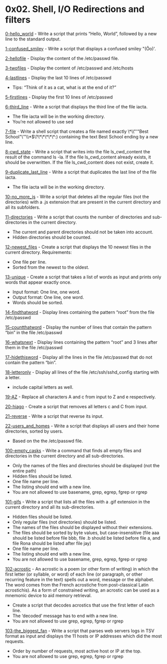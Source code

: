 # 0x02. Shell, I/O Redirections and filters
[0-hello_world](https://github.com/JoGMG/alx-system_engineering-devops/blob/main/0x02-shell_redirections/0-hello_world) - Write a script that prints “Hello, World”, followed by a new line to the standard output.

[1-confused_smiley](https://github.com/JoGMG/alx-system_engineering-devops/blob/main/0x02-shell_redirections/1-confused_smiley) - Write a script that displays a confused smiley "(Ôo)'.

[2-hellofile](https://github.com/JoGMG/alx-system_engineering-devops/blob/main/0x02-shell_redirections/2-hellofile) - Display the content of the /etc/passwd file.

[3-twofiles](https://github.com/JoGMG/alx-system_engineering-devops/blob/main/0x02-shell_redirections/3-twofiles) - Display the content of /etc/passwd and /etc/hosts

[4-lastlines](https://github.com/JoGMG/alx-system_engineering-devops/blob/main/0x02-shell_redirections/4-lastlines) - Display the last 10 lines of /etc/passwd
- Tips: “Think of it as a cat, what is at the end of it?”

[5-firstlines](https://github.com/JoGMG/alx-system_engineering-devops/blob/main/0x02-shell_redirections/5-firstlines) - Display the first 10 lines of /etc/passwd

[6-third_line](https://github.com/JoGMG/alx-system_engineering-devops/blob/main/0x02-shell_redirections/6-third_line) - Write a script that displays the third line of the file iacta.
- The file iacta will be in the working directory.
- You’re not allowed to use sed

[7-file](https://github.com/JoGMG/alx-system_engineering-devops/blob/main/0x02-shell_redirections/7-file) - Write a shell script that creates a file named exactly \\\*\\\\"'\"Best School\"\\'"\\\\\*\$\\\?\\\*\\\*\\\*\\\*\\\*\:\) containing the text Best School ending by a new line.

[8-cwd_state](https://github.com/JoGMG/alx-system_engineering-devops/blob/main/0x02-shell_redirections/8-cwd_state) - Write a script that writes into the file ls_cwd_content the result of the command ls -la. If the file ls_cwd_content already exists, it should be overwritten. If the file ls_cwd_content does not exist, create it.

[9-duplicate_last_line](https://github.com/JoGMG/alx-system_engineering-devops/blob/main/0x02-shell_redirections/9-duplicate_last_line) - Write a script that duplicates the last line of the file iacta.
- The file iacta will be in the working directory.

[10-no_more_js](https://github.com/JoGMG/alx-system_engineering-devops/blob/main/0x02-shell_redirections/10-no_more_js) - Write a script that deletes all the regular files (not the directories) with a .js extension that are present in the current directory and all its subfolders.

[11-directories](https://github.com/JoGMG/alx-system_engineering-devops/blob/main/0x02-shell_redirections/11-directories) - Write a script that counts the number of directories and sub-directories in the current directory.
- The current and parent directories should not be taken into account.
- Hidden directories should be counted.

[12-newest_files](https://github.com/JoGMG/alx-system_engineering-devops/blob/main/0x02-shell_redirections/12-newest_files) - Create a script that displays the 10 newest files in the current directory.
Requirements:
- One file per line.
- Sorted from the newest to the oldest.

[13-unique](https://github.com/JoGMG/alx-system_engineering-devops/blob/main/0x02-shell_redirections/13-unique) - Create a script that takes a list of words as input and prints only words that appear exactly once.
- Input format: One line, one word.
- Output format: One line, one word.
- Words should be sorted.

[14-findthatword](https://github.com/JoGMG/alx-system_engineering-devops/blob/main/0x02-shell_redirections/14-findthatword) - Display lines containing the pattern “root” from the file /etc/passwd

[15-countthatword](https://github.com/JoGMG/alx-system_engineering-devops/blob/main/0x02-shell_redirections/15-countthatword) - Display the number of lines that contain the pattern “bin” in the file /etc/passwd

[16-whatsnext](https://github.com/JoGMG/alx-system_engineering-devops/blob/main/0x02-shell_redirections/16-whatsnext) - Display lines containing the pattern “root” and 3 lines after them in the file /etc/passwd

[17-hidethisword](https://github.com/JoGMG/alx-system_engineering-devops/blob/main/0x02-shell_redirections/17-hidethisword) - Display all the lines in the file /etc/passwd that do not contain the pattern “bin”.

[18-letteronly](https://github.com/JoGMG/alx-system_engineering-devops/blob/main/0x02-shell_redirections/18-letteronly) - Display all lines of the file /etc/ssh/sshd_config starting with a letter.
- include capital letters as well.

[19-AZ](https://github.com/JoGMG/alx-system_engineering-devops/blob/main/0x02-shell_redirections/19-AZ) - Replace all characters A and c from input to Z and e respectively.

[20-hiago](https://github.com/JoGMG/alx-system_engineering-devops/blob/main/0x02-shell_redirections/20-hiago) - Create a script that removes all letters c and C from input.

[21-reverse](https://github.com/JoGMG/alx-system_engineering-devops/blob/main/0x02-shell_redirections/21-reverse) - Write a script that reverse its input.

[22-users_and_homes](https://github.com/JoGMG/alx-system_engineering-devops/blob/main/0x02-shell_redirections/22-users_and_homes) - Write a script that displays all users and their home directories, sorted by users.
- Based on the the /etc/passwd file.

[100-empty_casks](https://github.com/JoGMG/alx-system_engineering-devops/blob/main/0x02-shell_redirections/100-empty_casks) - Write a command that finds all empty files and directories in the current directory and all sub-directories.
- Only the names of the files and directories should be displayed (not the entire path)
- Hidden files should be listed.
- One file name per line.
- The listing should end with a new line.
- You are not allowed to use basename, grep, egrep, fgrep or rgrep

[101-gifs](https://github.com/JoGMG/alx-system_engineering-devops/blob/main/0x02-shell_redirections/101-gifs) - Write a script that lists all the files with a .gif extension in the current directory and all its sub-directories.
- Hidden files should be listed.
- Only regular files (not directories) should be listed.
- The names of the files should be displayed without their extensions.
- The files should be sorted by byte values, but case-insensitive (file aaa should be listed before file bbb, file .b should be listed before file a, and file Rona should be listed after file jay)
- One file name per line.
- The listing should end with a new line.
- You are not allowed to use basename, grep, egrep, fgrep or rgrep

[102-acrostic](https://github.com/JoGMG/alx-system_engineering-devops/blob/main/0x02-shell_redirections/102-acrostic) - An acrostic is a poem (or other form of writing) in which the first letter (or syllable, or word) of each line (or paragraph, or other recurring feature in the text) spells out a word, message or the alphabet. The word comes from the French acrostiche from post-classical Latin acrostichis). As a form of constrained writing, an acrostic can be used as a mnemonic device to aid memory retrieval.
- Create a script that decodes acrostics that use the first letter of each line.
- The ‘decoded’ message has to end with a new line.
- You are not allowed to use grep, egrep, fgrep or rgrep

[103-the_biggest_fan](https://github.com/JoGMG/alx-system_engineering-devops/blob/main/0x02-shell_redirections/103-the_biggest_fan) - Write a script that parses web servers logs in TSV format as input and displays the 11 hosts or IP addresses which did the most requests.
- Order by number of requests, most active host or IP at the top.
- You are not allowed to use grep, egrep, fgrep or rgrep

